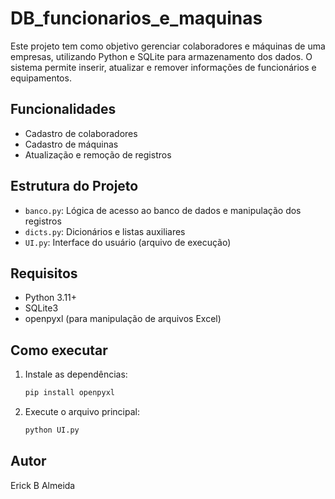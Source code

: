 # DB_funcionarios_e_maquinas

Este projeto tem como objetivo gerenciar colaboradores e máquinas de uma empresas, utilizando Python e SQLite para armazenamento dos dados. O sistema permite inserir, atualizar e remover informações de funcionários e equipamentos.

## Funcionalidades
- Cadastro de colaboradores
- Cadastro de máquinas
- Atualização e remoção de registros

## Estrutura do Projeto
- `banco.py`: Lógica de acesso ao banco de dados e manipulação dos registros
- `dicts.py`: Dicionários e listas auxiliares
- `UI.py`: Interface do usuário (arquivo de execução)

## Requisitos
- Python 3.11+
- SQLite3
- openpyxl (para manipulação de arquivos Excel)

## Como executar
1. Instale as dependências:
   ```bash
   pip install openpyxl
   ```
2. Execute o arquivo principal:
   ```bash
   python UI.py
   ```

## Autor
Erick B Almeida